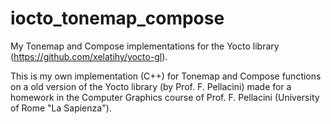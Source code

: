 # iocto_tonemap_compose
My Tonemap and Compose implementations for the Yocto library (https://github.com/xelatihy/yocto-gl).

This is my own implementation (C++) for Tonemap and Compose functions on a old version of the Yocto library (by Prof. F. Pellacini) made for a homework in the Computer Graphics course of Prof. F. Pellacini (University of Rome "La Sapienza").
